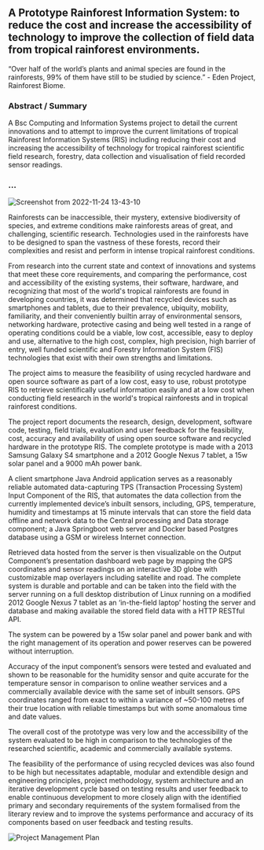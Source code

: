 <c><h2>A Prototype Rainforest Information System: to reduce the cost and increase the accessibility of technology to improve the collection of field data from tropical rainforest environments.</h2></c>
  
  <c>“Over half of the world’s plants and animal species are found in the rainforests, 99% of them have still to be studied by science.” </c>
<c> - Eden Project, Rainforest Biome. </c>

<c><h3>Abstract / Summary</h3></c>

<c>A Bsc Computing and Information Systems project to detail the current innovations and to attempt to improve the current limitations of tropical Rainforest Information Systems (RIS) including reducing their cost and increasing the accessibility of technology for tropical rainforest scientific field research, forestry, data collection and visualisation of field recorded sensor readings. </c>

<c><h3>...</h3></c>

![Screenshot from 2022-11-24 13-43-10](https://user-images.githubusercontent.com/45234288/203798898-1d517128-9535-4d59-a63b-da4cb01df821.png)

Rainforests can be inaccessible, their mystery, extensive biodiversity of species, and extreme conditions
make rainforests areas of great, and challenging, scientific research. Technologies used in the rainforests
have to be designed to span the vastness of these forests, record their complexities and resist and perform
in intense tropical rainforest conditions.

From research into the current state and context of innovations and systems that meet these core
requirements, and comparing the performance, cost and accessibility of the existing systems, their
software, hardware, and recognizing that most of the world's tropical rainforests are found in developing
countries, it was determined that recycled devices such as smartphones and tablets, due to their
prevalence, ubiquity, mobility, familiarity, and their conveniently builtin array of environmental sensors,
networking hardware, protective casing and being well tested in a range of operating conditions could be
a viable, low cost, accessible, easy to deploy and use, alternative to the high cost, complex, high
precision, high barrier of entry, well funded scientific and Forestry Information System (FIS) technologies
that exist with their own strengths and limitations.

The project aims to measure the feasibility of using recycled hardware and open source software as part of
a low cost, easy to use, robust prototype RIS to retrieve scientifically useful information easily and at a
low cost when conducting field research in the world's tropical rainforests and in tropical rainforest
conditions.

The project report documents the research, design, development, software code, testing, field trials,
evaluation and user feedback for the feasibility, cost, accuracy and availability of using open source
software and recycled hardware in the prototype RIS. The complete prototype is made with a 2013
Samsung Galaxy S4 smartphone and a 2012 Google Nexus 7 tablet, a 15w solar panel and a 9000 mAh
power bank.

A client smartphone Java Android application serves as a reasonably reliable automated data-capturing
TPS (Transaction Processing System) Input Component of the RIS, that automates the data collection
from the currently implemented device’s inbuilt sensors, including, GPS, temperature, humidity and
timestamps at 15 minute intervals that can store the field data offline and network data to the Central
processing and Data storage component; a Java Springboot web server and Docker based Postgres
database using a GSM or wireless Internet connection.

Retrieved data hosted from the server is then visualizable on the Output Component’s presentation
dashboard web page by mapping the GPS coordinates and sensor readings on an interactive 3D globe
with customizable map overlayers including satellite and road.
The complete system is durable and portable and can be taken into the field with the server running on a
full desktop distribution of Linux running on a modified 2012 Google Nexus 7 tablet as an ‘in-the-field
laptop’ hosting the server and database and making available the stored field data with a HTTP RESTful
API.

The system can be powered by a 15w solar panel and power bank and with the right management of its
operation and power reserves can be powered without interruption.

Accuracy of the input component’s sensors were tested and evaluated and shown to be reasonable for the
humidity sensor and quite accurate for the temperature sensor in comparison to online weather services
and a commercially available device with the same set of inbuilt sensors. GPS coordinates ranged from
exact to within a variance of ~50-100 metres of their true location with reliable timestamps but with some
anomalous time and date values.

The overall cost of the prototype was very low and the accessibility of the system evaluated to be high in
comparison to the technologies of the researched scientific, academic and commercially available
systems.

The feasibility of the performance of using recycled devices was also found to be high but necessitates
adaptable, modular and extendible design and engineering principles, project methodology, system
architecture and an iterative development cycle based on testing results and user feedback to enable
continuous development to more closely align with the identified primary and secondary requirements of
the system formalised from the literary review and to improve the systems performance and accuracy of
its components based on user feedback and testing results.



![Project Management Plan](https://user-images.githubusercontent.com/45234288/101823315-7acb4200-3b22-11eb-9848-c815d0ca624e.png)


